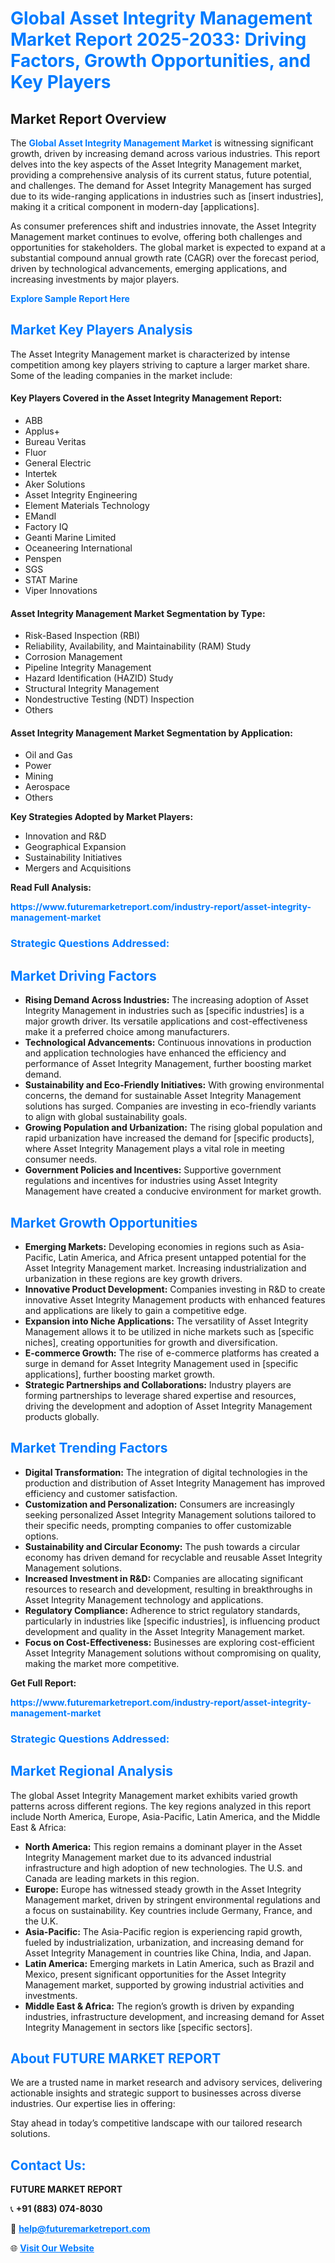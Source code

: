 <h1 style="color: #007BFF;">Global Asset Integrity Management Market Report 2025-2033: Driving Factors, Growth Opportunities, and Key Players</h1>

<section id="overview">
<h2>Market Report Overview</h2>
<p>The <a href="https://www.futuremarketreport.com/industry-report/asset-integrity-management-market" style="color: #007BFF; text-decoration: none;"><strong>Global Asset Integrity Management Market</strong></a> is witnessing significant growth, driven by increasing demand across various industries. This report delves into the key aspects of the Asset Integrity Management market, providing a comprehensive analysis of its current status, future potential, and challenges. The demand for Asset Integrity Management has surged due to its wide-ranging applications in industries such as [insert industries], making it a critical component in modern-day [applications].</p>
<p>As consumer preferences shift and industries innovate, the Asset Integrity Management market continues to evolve, offering both challenges and opportunities for stakeholders. The global market is expected to expand at a substantial compound annual growth rate (CAGR) over the forecast period, driven by technological advancements, emerging applications, and increasing investments by major players.</p>
</section>

<section id="overview">
<p><a href="https://www.futuremarketreport.com/request-sample/reportId=56074" style="color: #007BFF; text-decoration: none;"><strong>Explore Sample Report Here</strong></a></p>
</section>

<section id="key-players">
<h2 style="color: #007BFF;">Market Key Players Analysis</h2>
<p>The Asset Integrity Management market is characterized by intense competition among key players striving to capture a larger market share. Some of the leading companies in the market include:</p>
<h4>Key Players Covered in the Asset Integrity Management Report:</h4>
<ul><li>ABB</li><li>Applus+</li><li>Bureau Veritas</li><li>Fluor</li><li>General Electric</li><li>Intertek</li><li>Aker Solutions</li><li>Asset Integrity Engineering</li><li>Element Materials Technology</li><li>EMandI</li><li>Factory IQ</li><li>Geanti Marine Limited</li><li>Oceaneering International</li><li>Penspen</li><li>SGS</li><li>STAT Marine</li><li>Viper Innovations</li></ul>
<h4>Asset Integrity Management Market Segmentation by Type:</h4>
<ul><li>Risk-Based Inspection (RBI)</li><li>Reliability, Availability, and Maintainability (RAM) Study</li><li>Corrosion Management</li><li>Pipeline Integrity Management</li><li>Hazard Identification (HAZID) Study</li><li>Structural Integrity Management</li><li>Nondestructive Testing (NDT) Inspection</li><li>Others</li></ul>

<h4>Asset Integrity Management Market Segmentation by Application:</h4>
<ul><li>Oil and Gas</li><li>Power</li><li>Mining</li><li>Aerospace</li><li>Others</li></ul>
<p><strong>Key Strategies Adopted by Market Players:</strong></p>
<ul>
<li>Innovation and R&D</li>
<li>Geographical Expansion</li>
<li>Sustainability Initiatives</li>
<li>Mergers and Acquisitions</li>
</ul>
</section>

<section>
<p><strong>Read Full Analysis: </strong></p><a href="https://www.futuremarketreport.com/industry-report/asset-integrity-management-market" style="color: #007BFF; text-decoration: none;"><strong>https://www.futuremarketreport.com/industry-report/asset-integrity-management-market</strong></a>
<h3 style="color: #007BFF;">Strategic Questions Addressed:</h3>
</section>

<section id="driving-factors">
<h2 style="color: #007BFF;">Market Driving Factors</h2>
<ul>
<li><strong>Rising Demand Across Industries:</strong> The increasing adoption of Asset Integrity Management in industries such as [specific industries] is a major growth driver. Its versatile applications and cost-effectiveness make it a preferred choice among manufacturers.</li>
<li><strong>Technological Advancements:</strong> Continuous innovations in production and application technologies have enhanced the efficiency and performance of Asset Integrity Management, further boosting market demand.</li>
<li><strong>Sustainability and Eco-Friendly Initiatives:</strong> With growing environmental concerns, the demand for sustainable Asset Integrity Management solutions has surged. Companies are investing in eco-friendly variants to align with global sustainability goals.</li>
<li><strong>Growing Population and Urbanization:</strong> The rising global population and rapid urbanization have increased the demand for [specific products], where Asset Integrity Management plays a vital role in meeting consumer needs.</li>
<li><strong>Government Policies and Incentives:</strong> Supportive government regulations and incentives for industries using Asset Integrity Management have created a conducive environment for market growth.</li>
</ul>
</section>

<section id="growth-opportunities">
<h2 style="color: #007BFF;">Market Growth Opportunities</h2>
<ul>
<li><strong>Emerging Markets:</strong> Developing economies in regions such as Asia-Pacific, Latin America, and Africa present untapped potential for the Asset Integrity Management market. Increasing industrialization and urbanization in these regions are key growth drivers.</li>
<li><strong>Innovative Product Development:</strong> Companies investing in R&D to create innovative Asset Integrity Management products with enhanced features and applications are likely to gain a competitive edge.</li>
<li><strong>Expansion into Niche Applications:</strong> The versatility of Asset Integrity Management allows it to be utilized in niche markets such as [specific niches], creating opportunities for growth and diversification.</li>
<li><strong>E-commerce Growth:</strong> The rise of e-commerce platforms has created a surge in demand for Asset Integrity Management used in [specific applications], further boosting market growth.</li>
<li><strong>Strategic Partnerships and Collaborations:</strong> Industry players are forming partnerships to leverage shared expertise and resources, driving the development and adoption of Asset Integrity Management products globally.</li>
</ul>
</section>

<section id="trending-factors">
<h2 style="color: #007BFF;">Market Trending Factors</h2>
<ul>
<li><strong>Digital Transformation:</strong> The integration of digital technologies in the production and distribution of Asset Integrity Management has improved efficiency and customer satisfaction.</li>
<li><strong>Customization and Personalization:</strong> Consumers are increasingly seeking personalized Asset Integrity Management solutions tailored to their specific needs, prompting companies to offer customizable options.</li>
<li><strong>Sustainability and Circular Economy:</strong> The push towards a circular economy has driven demand for recyclable and reusable Asset Integrity Management solutions.</li>
<li><strong>Increased Investment in R&D:</strong> Companies are allocating significant resources to research and development, resulting in breakthroughs in Asset Integrity Management technology and applications.</li>
<li><strong>Regulatory Compliance:</strong> Adherence to strict regulatory standards, particularly in industries like [specific industries], is influencing product development and quality in the Asset Integrity Management market.</li>
<li><strong>Focus on Cost-Effectiveness:</strong> Businesses are exploring cost-efficient Asset Integrity Management solutions without compromising on quality, making the market more competitive.</li>
</ul>
</section>

<section>
<p><strong>Get Full Report: </strong></p><a href="https://www.futuremarketreport.com/industry-report/asset-integrity-management-market" style="color: #007BFF; text-decoration: none;"><strong>https://www.futuremarketreport.com/industry-report/asset-integrity-management-market</strong></a>
<h3 style="color: #007BFF;">Strategic Questions Addressed:</h3>
</section>


<section id="regional-analysis">
<h2 style="color: #007BFF;">Market Regional Analysis</h2>
<p>The global Asset Integrity Management market exhibits varied growth patterns across different regions. The key regions analyzed in this report include North America, Europe, Asia-Pacific, Latin America, and the Middle East & Africa:</p>
<ul>
<li><strong>North America:</strong> This region remains a dominant player in the Asset Integrity Management market due to its advanced industrial infrastructure and high adoption of new technologies. The U.S. and Canada are leading markets in this region.</li>
<li><strong>Europe:</strong> Europe has witnessed steady growth in the Asset Integrity Management market, driven by stringent environmental regulations and a focus on sustainability. Key countries include Germany, France, and the U.K.</li>
<li><strong>Asia-Pacific:</strong> The Asia-Pacific region is experiencing rapid growth, fueled by industrialization, urbanization, and increasing demand for Asset Integrity Management in countries like China, India, and Japan.</li>
<li><strong>Latin America:</strong> Emerging markets in Latin America, such as Brazil and Mexico, present significant opportunities for the Asset Integrity Management market, supported by growing industrial activities and investments.</li>
<li><strong>Middle East & Africa:</strong> The region’s growth is driven by expanding industries, infrastructure development, and increasing demand for Asset Integrity Management in sectors like [specific sectors].</li>
</ul>
</section>

<footer>
<h2 style="color: #007BFF;">About FUTURE MARKET REPORT</h2>
<p>We are a trusted name in market research and advisory services, delivering actionable insights and strategic support to businesses across diverse industries. Our expertise lies in offering:</p>

<p>Stay ahead in today’s competitive landscape with our tailored research solutions.</p>

<h2 style="color: #007BFF;">Contact Us:</h2>
<p><strong>FUTURE MARKET REPORT</strong></p>
<p>📞 <strong>+91 (883) 074-8030</strong></p>
<p>📧 <strong><a href="mailto:help@futuremarketreport.com" style="color: #007BFF;">help@futuremarketreport.com</a></strong></p>
<p>🌐 <strong><a href="https://www.futuremarketreport.com/" style="color: #007BFF;">Visit Our Website</a></strong></p>
</footer>